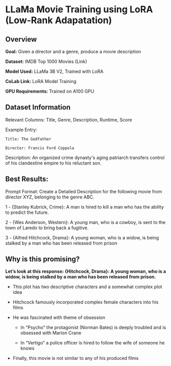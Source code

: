 # LLaMa Movie Training using LoRA (Low-Rank Adapatation)

## Overview
**Goal:** Given a director and a genre, produce a movie description

**Dataset:** IMDB Top 1000 Movies (Link)

**Model Used:** LLaMa 3B V2, Trained with LoRA

**CoLab Link:** LoRA Model Training

**GPU Requirements:** Trained on A100 GPU


## Dataset Information
Relevant Columns:  Title, Genre, Description, Runtime, Score

Example Entry:

	Title: The Godfather
 
	Director: Francis Ford Coppola
 
  Description: An organized crime dynasty's aging patriarch transfers control of his clandestine empire to his reluctant son.
  

## Best Results:
Prompt Format: Create a Detailed Description for the following movie from director XYZ, belonging to the genre ABC.

1 - {Stanley Kubrick, Crime}: A man is hired to kill a man who has the ability to predict the future.

2 - {Wes Anderson, Western}: A young man, who is a cowboy, is sent to the town of Laredo to bring back a fugitive.

3 - {Alfred Hitchcock, Drama}: A young woman, who is a widow, is being stalked by a man who has been released from prison


## Why is this promising?

**Let’s look at this response: {Hitchcock, Drama}: A young woman, who is a widow, is being stalked by a man who has been released from prison.**

- This plot has two descriptive characters and a somewhat complex plot idea
  
- Hitchcock famously incorporated complex female characters into his films

- He was fascinated with theme of obsession
  
  - In “Psycho” the protagonist (Norman Bates) is deeply troubled and is obsessed with Marion Crane
    
  - In “Vertigo” a police officer is hired to follow the wife of someone he knows
    
- Finally, this movie is not similar to any of his produced films
  
